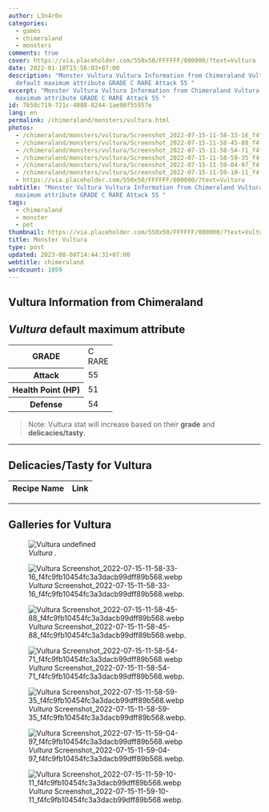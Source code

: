 ```yaml
---
author: L3n4r0x
categories:
  - games
  - chimeraland
  - monsters
comments: true
cover: https://via.placeholder.com/550x50/FFFFFF/000000/?text=Vultura
date: 2022-01-10T15:56:03+07:00
description: "Monster Vultura Vultura Information from Chimeraland Vultura
  default maximum attribute GRADE C RARE Attack 55 "
excerpt: "Monster Vultura Vultura Information from Chimeraland Vultura default
  maximum attribute GRADE C RARE Attack 55 "
id: 7b58c719-721c-4888-8244-1ae98f55957e
lang: en
permalink: /chimeraland/monsters/vultura.html
photos:
  - /chimeraland/monsters/vultura/Screenshot_2022-07-15-11-58-33-16_f4fc9fb10454fc3a3dacb99dff89b568.webp
  - /chimeraland/monsters/vultura/Screenshot_2022-07-15-11-58-45-88_f4fc9fb10454fc3a3dacb99dff89b568.webp
  - /chimeraland/monsters/vultura/Screenshot_2022-07-15-11-58-54-71_f4fc9fb10454fc3a3dacb99dff89b568.webp
  - /chimeraland/monsters/vultura/Screenshot_2022-07-15-11-58-59-35_f4fc9fb10454fc3a3dacb99dff89b568.webp
  - /chimeraland/monsters/vultura/Screenshot_2022-07-15-11-59-04-97_f4fc9fb10454fc3a3dacb99dff89b568.webp
  - /chimeraland/monsters/vultura/Screenshot_2022-07-15-11-59-10-11_f4fc9fb10454fc3a3dacb99dff89b568.webp
  - https://via.placeholder.com/550x50/FFFFFF/000000/?text=Vultura
subtitle: "Monster Vultura Vultura Information from Chimeraland Vultura default
  maximum attribute GRADE C RARE Attack 55 "
tags:
  - chimeraland
  - monster
  - pet
thumbnail: https://via.placeholder.com/550x50/FFFFFF/000000/?text=Vultura
title: Monster Vultura
type: post
updated: 2023-08-08T14:44:31+07:00
webtitle: chimeraland
wordcount: 1059
---
```


<link
  rel="stylesheet"
  href="https://rawcdn.githack.com/dimaslanjaka/Web-Manajemen/870a349/css/bootstrap-5-3-0-alpha3-wrapper.css"
/>
<section id="bootstrap-wrapper">
  <div data-bs-theme="dark">
    <h2>Vultura Information from Chimeraland</h2>
    <h2 id="attribute"><i>Vultura</i> default maximum attribute</h2>
    <div class="row">
      <div class="col mb-2">
        <div class="card">
          <div class="card-body">
            <table>
              <tr>
                <th>GRADE</th>
                <td>C <br /><span class="text-primary">RARE</span></td>
              </tr>
              <tr>
                <th>Attack</th>
                <td>55</td>
              </tr>
              <tr>
                <th>Health Point (HP)</th>
                <td>51</td>
              </tr>
              <tr>
                <th>Defense</th>
                <td>54</td>
              </tr>
            </table>
          </div>
        </div>
      </div>
    </div>
    <blockquote class="bd-callout bd-callout-warning">
      Note: Vultura stat will increase based on their <b>grade</b> and
      <b>delicacies/tasty</b>.
    </blockquote>
    <hr />
    <h2 id="delicacies">Delicacies/Tasty for Vultura</h2>
    <div class="card">
      <div class="card-body">
        <div class="table-responsive">
          <table class="table table-striped">
            <thead>
              <tr>
                <th>Recipe Name</th>
                <th>Link</th>
              </tr>
            </thead>
            <tbody></tbody>
          </table>
        </div>
      </div>
    </div>
    <hr />
    <div id="gallery">
      <h2>Galleries for Vultura</h2>
      <div class="row">
        <div class="col-lg-6 col-12">
          <figure>
            <img
              src="https://www.webmanajemen.com/undefined"
              alt="Vultura undefined"
            />
            <figcaption style="word-wrap: break-word">
              <i>Vultura</i> .
            </figcaption>
          </figure>
        </div>
        <div class="col-lg-6 col-12">
          <figure>
            <img
              src="https://www.webmanajemen.com/chimeraland/monsters/vultura/Screenshot_2022-07-15-11-58-33-16_f4fc9fb10454fc3a3dacb99dff89b568.webp"
              alt="Vultura Screenshot_2022-07-15-11-58-33-16_f4fc9fb10454fc3a3dacb99dff89b568.webp"
            />
            <figcaption style="word-wrap: break-word">
              <i>Vultura</i>
              Screenshot_2022-07-15-11-58-33-16_f4fc9fb10454fc3a3dacb99dff89b568.webp.
            </figcaption>
          </figure>
        </div>
        <div class="col-lg-6 col-12">
          <figure>
            <img
              src="https://www.webmanajemen.com/chimeraland/monsters/vultura/Screenshot_2022-07-15-11-58-45-88_f4fc9fb10454fc3a3dacb99dff89b568.webp"
              alt="Vultura Screenshot_2022-07-15-11-58-45-88_f4fc9fb10454fc3a3dacb99dff89b568.webp"
            />
            <figcaption style="word-wrap: break-word">
              <i>Vultura</i>
              Screenshot_2022-07-15-11-58-45-88_f4fc9fb10454fc3a3dacb99dff89b568.webp.
            </figcaption>
          </figure>
        </div>
        <div class="col-lg-6 col-12">
          <figure>
            <img
              src="https://www.webmanajemen.com/chimeraland/monsters/vultura/Screenshot_2022-07-15-11-58-54-71_f4fc9fb10454fc3a3dacb99dff89b568.webp"
              alt="Vultura Screenshot_2022-07-15-11-58-54-71_f4fc9fb10454fc3a3dacb99dff89b568.webp"
            />
            <figcaption style="word-wrap: break-word">
              <i>Vultura</i>
              Screenshot_2022-07-15-11-58-54-71_f4fc9fb10454fc3a3dacb99dff89b568.webp.
            </figcaption>
          </figure>
        </div>
        <div class="col-lg-6 col-12">
          <figure>
            <img
              src="https://www.webmanajemen.com/chimeraland/monsters/vultura/Screenshot_2022-07-15-11-58-59-35_f4fc9fb10454fc3a3dacb99dff89b568.webp"
              alt="Vultura Screenshot_2022-07-15-11-58-59-35_f4fc9fb10454fc3a3dacb99dff89b568.webp"
            />
            <figcaption style="word-wrap: break-word">
              <i>Vultura</i>
              Screenshot_2022-07-15-11-58-59-35_f4fc9fb10454fc3a3dacb99dff89b568.webp.
            </figcaption>
          </figure>
        </div>
        <div class="col-lg-6 col-12">
          <figure>
            <img
              src="https://www.webmanajemen.com/chimeraland/monsters/vultura/Screenshot_2022-07-15-11-59-04-97_f4fc9fb10454fc3a3dacb99dff89b568.webp"
              alt="Vultura Screenshot_2022-07-15-11-59-04-97_f4fc9fb10454fc3a3dacb99dff89b568.webp"
            />
            <figcaption style="word-wrap: break-word">
              <i>Vultura</i>
              Screenshot_2022-07-15-11-59-04-97_f4fc9fb10454fc3a3dacb99dff89b568.webp.
            </figcaption>
          </figure>
        </div>
        <div class="col-lg-6 col-12">
          <figure>
            <img
              src="https://www.webmanajemen.com/chimeraland/monsters/vultura/Screenshot_2022-07-15-11-59-10-11_f4fc9fb10454fc3a3dacb99dff89b568.webp"
              alt="Vultura Screenshot_2022-07-15-11-59-10-11_f4fc9fb10454fc3a3dacb99dff89b568.webp"
            />
            <figcaption style="word-wrap: break-word">
              <i>Vultura</i>
              Screenshot_2022-07-15-11-59-10-11_f4fc9fb10454fc3a3dacb99dff89b568.webp.
            </figcaption>
          </figure>
        </div>
      </div>
    </div>
  </div>
</section>
